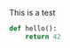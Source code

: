 [category]: <> (test)
[date]: <> (2020/10/24)
[title]: <> (Your Mom)

This is a test 

```python
def hello():
    return 42
```
